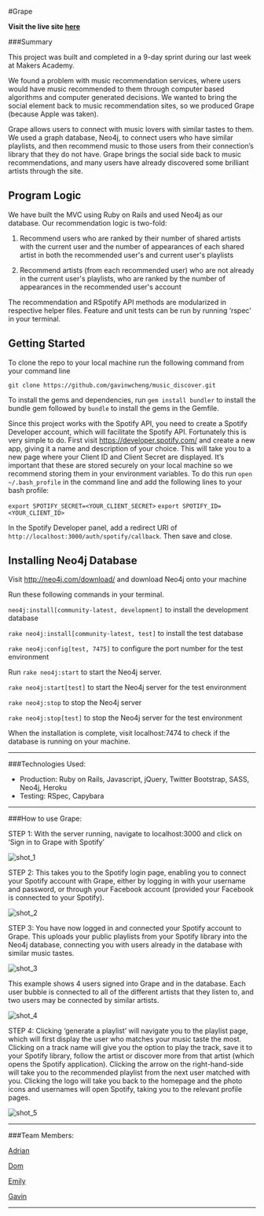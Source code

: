 #Grape

**Visit the live site [here](https://grape-music.herokuapp.com/)**

###Summary

This project was built and completed in a 9-day sprint during our last week at Makers Academy.

We found a problem with music recommendation services, where users would have music recommended to them through
computer based algorithms and computer generated decisions. We wanted to bring the social element back to music recommendation sites,
so we produced Grape (because Apple was taken).

Grape allows users to connect with music lovers with similar tastes to them. We used a graph database, Neo4j, to connect users who
have similar playlists, and then recommend music to those users from their connection’s library that they do not have. Grape brings
the social side back to music recommendations, and many users have already discovered some brilliant artists through the site.

## Program Logic

We have built the MVC using Ruby on Rails and used Neo4j as our database. Our recommendation logic is two-fold:

1) Recommend users who are ranked by their number of shared artists with  the current user and the number of appearances
of each shared artist in both the recommended user's and current user's playlists

2) Recommend artists (from each recommended user) who are not already in the current user's playlists, who are ranked
by the number of appearances in the recommended user's account

The recommendation and RSpotify API methods are modularized in respective helper files. Feature and unit tests can
be run by running ‘rspec’ in your terminal.

## Getting Started

To clone the repo to your local machine run the following command from your command line

`git clone https://github.com/gavinwcheng/music_discover.git`

To install the gems and dependencies, run `gem install bundler` to install the bundle gem followed by `bundle` to install
the gems in the Gemfile.

Since this project works with the Spotify API, you need to create a Spotify Developer account, which will facilitate the Spotify API.
Fortunately this is very simple to do. First visit https://developer.spotify.com/ and create a new app, giving it a name and description of your choice.
This will take you to a new page where your Client ID and Client Secret are displayed. It’s important that these are stored securely on your local machine so we
recommend storing them in your environment variables. 
To do this run `open ~/.bash_profile` in the command line and add the following lines to your bash profile:

 `export SPOTIFY_SECRET=<YOUR_CLIENT_SECRET>`
 `export SPOTIFY_ID=<YOUR_CLIENT_ID>`
 
 In the Spotify Developer panel, add a redirect URI of `http://localhost:3000/auth/spotify/callback`. Then save and close.

## Installing Neo4j Database

Visit http://neo4j.com/download/ and download Neo4j onto your machine

Run these following commands in your terminal.

`neo4j:install[community-latest, development]` to install the development database

`rake neo4j:install[community-latest, test]` to install the test database

`rake neo4j:config[test, 7475]` to configure the port number for the test environment

Run `rake neo4j:start` to start the Neo4j server. 

`rake neo4j:start[test]` to start the Neo4j server for the test environment

`rake neo4j:stop` to stop the Neo4j server

`rake neo4j:stop[test]` to stop the Neo4j server for the test environment

When the installation is complete, visit localhost:7474 to check if the database is running on your machine.

---
###Technologies Used:
- Production: Ruby on Rails, Javascript, jQuery, Twitter Bootstrap, SASS, Neo4j, Heroku
- Testing: RSpec, Capybara

---

###How to use Grape:

STEP 1: With the server running, navigate to localhost:3000 and click on ‘Sign in to Grape with Spotify’

![shot_1](public/images/grape_1.png)

STEP 2: This takes you to the Spotify login page, enabling you to connect your Spotify account with 
Grape, either by logging in with your username and password, or through your Facebook account 
(provided your Facebook is connected to your Spotify).

![shot_2](public/images/grape_2.png)

STEP 3: You have now logged in and connected your Spotify account to Grape. This uploads your public 
playlists from your Spotify library into the Neo4j database, connecting you with users already in the 
database with similar music tastes.

![shot_3](public/images/grape_4.png)

 This example shows 4 users signed into Grape and in the database. Each user bubble is connected 
to all of the different artists that they listen to, and two users may be connected by similar artists.

![shot_4](public/images/neo4j_1.png)

STEP 4: Clicking ‘generate a playlist’ will navigate you to the playlist page, which will first display 
the user who matches your music taste the most. Clicking on a track name will give you the option to play the 
track, save it to your Spotify library, follow the artist or discover more from that artist (which opens the Spotify application). 
Clicking the arrow on the right-hand-side will take you to the recommended playlist from the next user matched with you. 
Clicking the logo will take you back to the homepage and the photo icons and usernames will open Spotify, taking you to the relevant profile pages.

![shot_5](public/images/grape_5.png)

---

###Team Members:

[Adrian](https://github.com/Adrian1707)

[Dom](https://github.com/dbatten4)

[Emily](https://github.com/emilyworrall)

[Gavin](https://github.com/gavinwcheng)

---
